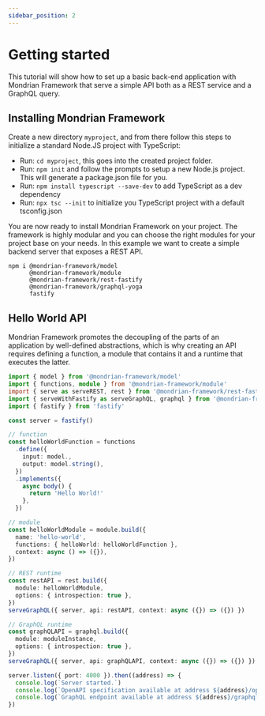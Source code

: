 ```yaml
---
sidebar_position: 2
---
```


# Getting started

This tutorial will show how to set up a basic back-end application with Mondrian Framework 
that serve a simple API both as a REST service and a GraphQL query.

## Installing Mondrian Framework

Create a new directory `myproject`, and from there follow this steps to initialize a standard 
Node.JS project with TypeScript:

- Run: `cd myproject`, this goes into the created project folder.
- Run: `npm init` and follow the prompts to setup a new Node.js project. This will generate a package.json file for you.
- Run: `npm install typescript --save-dev` to add TypeScript as a dev dependency
- Run: `npx tsc --init` to initialize you TypeScript project with a default tsconfig.json

You are now ready to install Mondrian Framework on your project. The framework is highly modular 
and you can choose the right modules for your project base on your needs. In this example we want 
to create a simple backend server that exposes a REST API.

```
npm i @mondrian-framework/model 
      @mondrian-framework/module 
      @mondrian-framework/rest-fastify 
      @mondrian-framework/graphql-yoga
      fastify
```

## Hello World API

Mondrian Framework promotes the decoupling of the parts of an application by well-defined abstractions, 
which is why creating an API requires defining a function, a module that contains it and a runtime that 
executes the latter.

```ts showLineNumbers
import { model } from '@mondrian-framework/model'
import { functions, module } from '@mondrian-framework/module'
import { serve as serveREST, rest } from '@mondrian-framework/rest-fastify'
import { serveWithFastify as serveGraphQL, graphql } from '@mondrian-framework/graphql-yoga'
import { fastify } from 'fastify'

const server = fastify()

// function
const helloWorldFunction = functions
  .define({
    input: model.,
    output: model.string(),
  })
  .implements({
    async body() {    
      return 'Hello World!'
    },
  })

// module
const helloWorldModule = module.build({
  name: 'hello-world',
  functions: { helloWorld: helloWorldFunction },
  context: async () => ({}),
})

// REST runtime
const restAPI = rest.build({
  module: helloWorldModule,
  options: { introspection: true },
})
serveGraphQL({ server, api: restAPI, context: async ({}) => ({}) })

// GraphQL runtime
const graphQLAPI = graphql.build({
  module: moduleInstance,
  options: { introspection: true },
})
serveGraphQL({ server, api: graphQLAPI, context: async ({}) => ({}) })

server.listen({ port: 4000 }).then((address) => {
  console.log(`Server started.`)
  console.log(`OpenAPI specification available at address ${address}/openapi`)
  console.log(`GraphQL endpoint available at address ${address}/graphql`)
})
```
